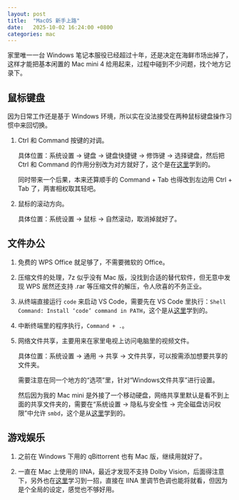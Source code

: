 ```yaml
---
layout: post
title:  "MacOS 新手上路"
date:   2025-10-02 16:24:00 +0800
categories: mac
---
```


家里唯一一台 Windows 笔记本服役已经超过十年，还是决定在海鲜市场出掉了，这样才能把基本闲置的 Mac mini 4 给用起来，过程中碰到不少问题，找个地方记录下。

## 鼠标键盘

因为日常工作还是基于 Windows 环境，所以实在没法接受在两种鼠标键盘操作习惯中来回切换。

1. Ctrl 和 Command 按键的对调。

    具体位置：系统设置 -> 键盘 -> 键盘快捷键 -> 修饰键 -> 选择键盘，然后把 Ctrl 和 Command 的作用分别改为对方就好了，这个是在[这里](https://zhuanlan.zhihu.com/p/613878115)学到的。

    同时带来一个后果，本来还算顺手的 Command + Tab 也得改到左边用 Ctrl + Tab 了，两害相权取其轻吧。

2. 鼠标的滚动方向。

    具体位置：系统设置 -> 鼠标 -> 自然滚动，取消掉就好了。

## 文件办公

1. 免费的 WPS Office 就足够了，不需要微软的 Office。

2. 压缩文件的处理，7z 似乎没有 Mac 版，没找到合适的替代软件，但无意中发现 WPS 居然还支持 .rar 等压缩文件的解压，令人欣喜的不务正业。

3. 从终端直接运行 `code` 来启动 VS Code，需要先在 VS Code 里执行：`Shell Command: Install ‘code’ command in PATH`，这个是从[这里](https://zhuanlan.zhihu.com/p/642745004)学到的。

4. 中断终端里的程序执行，`Command + .`。

5. 网络文件共享，主要用来在家里电视上访问电脑里的视频文件。

    具体位置：系统设置 -> 通用 -> 共享 -> 文件共享，可以按需添加想要共享的文件夹。

    需要注意在同一个地方的“选项”里，针对“Windows文件共享”进行设置。

    然后因为我的 Mac mini 是外接了一个移动硬盘，网络共享里默认是看不到上面的共享文件夹的，需要在“系统设置 -> 隐私与安全性 -> 完全磁盘访问权限”中允许 `smbd`，这个是从[这里](https://apple.stackexchange.com/questions/472836/how-to-share-a-folder-stored-on-an-external-usb-drive)学到的。

## 游戏娱乐

1. 之前在 Windows 下用的 qBittorrent 也有 Mac 版，继续用就好了。

2. 一直在 Mac 上使用的 IINA，最近才发现不支持 Dolby Vision，后面得注意下，另外也在[这里](https://www.zhihu.com/question/470187352/answer/3418773337)学习到一招，直接在 IINA 里调节色调也能将就看，但因为是个全局的设定，感觉也不够好用。

